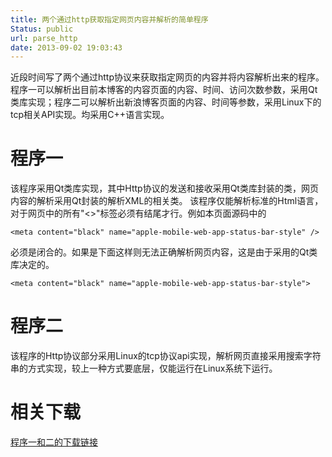 ```yaml
---
title: 两个通过http获取指定网页内容并解析的简单程序
Status: public
url: parse_http
date: 2013-09-02 19:03:43
---
```


近段时间写了两个通过http协议来获取指定网页的内容并将内容解析出来的程序。程序一可以解析出目前本博客的内容页面的内容、时间、访问次数参数，采用Qt类库实现；程序二可以解析出新浪博客页面的内容、时间等参数，采用Linux下的tcp相关API实现。均采用C++语言实现。

# 程序一
该程序采用Qt类库实现，其中Http协议的发送和接收采用Qt类库封装的类，网页内容的解析采用Qt封装的解析XML的相关类。
该程序仅能解析标准的Html语言，对于网页中的所有"<>"标签必须有结尾才行。例如本页面源码中的
```
<meta content="black" name="apple-mobile-web-app-status-bar-style" />
```
必须是闭合的。如果是下面这样则无法正确解析网页内容，这是由于采用的Qt类库决定的。
```
<meta content="black" name="apple-mobile-web-app-status-bar-style">
```

# 程序二
该程序的Http协议部分采用Linux的tcp协议api实现，解析网页直接采用搜索字符串的方式实现，较上一种方式要底层，仅能运行在Linux系统下运行。

# 相关下载
[程序一和二的下载链接](http://pan.baidu.com/share/link?shareid=1578018382&uk=3506813023)